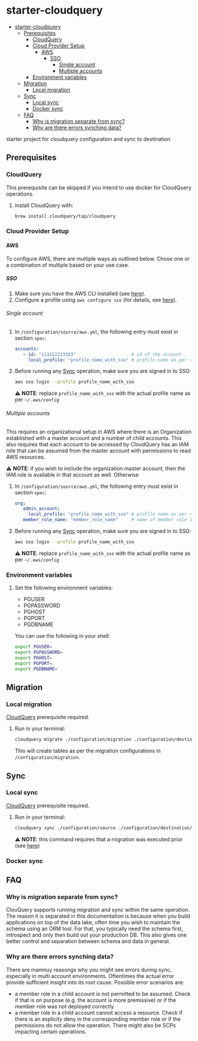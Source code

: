 # starter-cloudquery

- [starter-cloudquery](#starter-cloudquery)
  - [Prerequisites](#prerequisites)
    - [CloudQuery](#cloudquery)
    - [Cloud Provider Setup](#cloud-provider-setup)
      - [AWS](#aws)
        - [SSO](#sso)
          - [Single account](#single-account)
          - [Multiple accounts](#multiple-accounts)
    - [Environment variables](#environment-variables)
  - [Migration](#migration)
    - [Local migration](#local-migration)
  - [Sync](#sync)
    - [Local sync](#local-sync)
    - [Docker sync](#docker-sync)
  - [FAQ](#faq)
    - [Why is migration separate from sync?](#why-is-migration-separate-from-sync)
    - [Why are there errors synching data?](#why-are-there-errors-synching-data)

starter project for cloudquery configuration and sync to destination

## Prerequisites

### CloudQuery

This prerequisite can be skipped if you intend to use docker for CloudQuery operations.

1. Install CloudQuery with:

   ```sh
   brew install cloudquery/tap/cloudquery
   ```

### Cloud Provider Setup

#### AWS

To configure AWS, there are multiple ways as outlined below.
Chose one or a combination of multiple based on your use case.

##### SSO

1. Make sure you have the AWS CLI installed (see [here](https://docs.aws.amazon.com/cli/latest/userguide/getting-started-install.html)).
2. Configure a profile using `aws configure sso` (for details, see [here](https://docs.aws.amazon.com/cli/latest/userguide/sso-configure-profile-token.html)).

###### Single account

1. In `/configuration/source/aws.yml`, the following entry must exist in section `spec`:

   ```yaml
   accounts:
      - id: "111122223333"                     # id of the account
        local_profile: "profile_name_with_sso" # profile name as per ~/.aws/config
   ```

2. Before running any [Sync](#sync) operation, make sure you are signed in to SSO:

   ```sh
   aws sso login --profile profile_name_with_sso
   ```

   :warning: **NOTE**: replace `profile_name_with_sso` with the actual profile name as per `~/.aws/config`

###### Multiple accounts

This requires an organizational setup in AWS where there is an Organization established with a master account and a number of child accounts. This also requires that each account to be accessed by CloudQuery has an IAM role that can be assumed from the master account with permissions to read AWS resources.

:warning: **NOTE**: if you wish to include the organization master account, then the IAM role is available in that account as well. Otherwise

1. In `/configuration/source/aws.yml`, the following entry must exist in section `spec`:

   ```yaml
   org:
      admin_account:
        local_profile: "profile_name_with_sso" # profile name as per ~/.aws/config
      member_role_name: "member_role_name"     # name of member role in child accounts
   ```

2. Before running any [Sync](#sync) operation, make sure you are signed in to SSO:

   ```sh
   aws sso login --profile profile_name_with_sso
   ```

   :warning: **NOTE**: replace `profile_name_with_sso` with the actual profile name as per `~/.aws/config`

### Environment variables

1. Set the following environment variables:

   - PGUSER
   - PGPASSWORD
   - PGHOST
   - PGPORT
   - PGDBNAME

   You can use the following in your shell:

   ```sh
   export PGUSER=
   export PGPASSWORD=
   export PGHOST=
   export PGPORT=
   export PGDBNAME=
   ```

## Migration

### Local migration

[CloudQuery](#cloudquery) prerequisite required.

1. Run in your terminal:

   ```sh
   cloudquery migrate ./configuration/migration ./configuration/destination/postgres.yml --no-log-file --log-format json --log-console --telemetry-level none --log-level info
   ```

   This will create tables as per the migration configurations in `/configuration/migration`.

## Sync

### Local sync

[CloudQuery](#cloudquery) prerequisite required.

1. Run in your terminal:

   ```sh
   cloudquery sync ./configuration/source ./configuration/destination/postgres.yml --no-log-file --log-format json --log-console --telemetry-level none --log-level info --no-migrate
   ```

   :warning: **NOTE**: this command requires that a migration was executed prior (see [here](#migration))

### Docker sync

## FAQ

### Why is migration separate from sync?

ClouQuery supports running migration and sync within the same operation. The reason it is separated in this documentation is because when you build applications on top of the data lake, often time you wish to maintain the schema using an ORM tool. For that, you typically need the schema first, introspect and only then build out your production DB.
This also gives one better control and separation between schema and data in general.

### Why are there errors synching data?

There are mamnuy reasongs why you might see errors during sync, especially in multi account environments. Oftentimes the actual error provide sufficient insight into its root cause.
Possible error scenarios are:

- a member role in a child account is not permitted to be assumed. Check if that is on purpose (e.g. the account is more premissive) or if the member role was not deployed correctly
- a member role in a child account cannot access a resource. Check if there is an explicity deny in the corresponding member role or if the permissions do not allow the operation. There might also be SCPs impacting certain operations.
